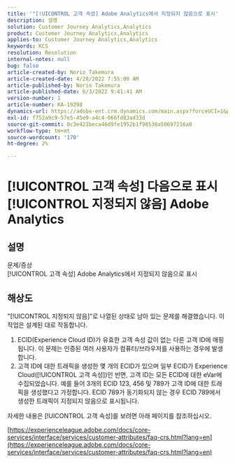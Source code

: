 ```yaml
---
title: '"[!UICONTROL 고객 속성] Adobe Analytics에서 지정되지 않음으로 표시'
description: 설명
solution: Customer Journey Analytics,Analytics
product: Customer Journey Analytics,Analytics
applies-to: Customer Journey Analytics,Analytics
keywords: KCS
resolution: Resolution
internal-notes: null
bug: false
article-created-by: Norio Takemura
article-created-date: 4/28/2022 7:55:00 AM
article-published-by: Norio Takemura
article-published-date: 6/3/2022 9:41:41 AM
version-number: 1
article-number: KA-19298
dynamics-url: https://adobe-ent.crm.dynamics.com/main.aspx?forceUCI=1&pagetype=entityrecord&etn=knowledgearticle&id=8aee8b7a-c8c6-ec11-a7b6-0022480a1af6
exl-id: f752a9c9-57e5-45e9-a4c4-066fd83ad33d
source-git-commit: 0c3e421beca46d9fe1952b1f98538a50697216a0
workflow-type: tm+mt
source-wordcount: '170'
ht-degree: 2%

---
```


# [!UICONTROL 고객 속성] 다음으로 표시 [!UICONTROL 지정되지 않음] Adobe Analytics

## 설명

문제/증상
<br>[!UICONTROL 고객 속성] Adobe Analytics에서 지정되지 않음으로 표시

## 해상도




&quot;[!UICONTROL 지정되지 않음]&quot;로 나열된 상태로 남아 있는 문제를 해결했습니다. 이 작업은 설계된 대로 작동합니다.

1. ECID(Experience Cloud ID)가 유효한 고객 속성 값이 없는 다른 고객 ID에 매핑됩니다. 이 문제는 인증된 여러 사용자가 컴퓨터/브라우저를 사용하는 경우에 발생합니다.
2. 고객 ID에 대한 트래픽을 생성한 몇 개의 ECID가 있으며 일부 ECID가 Experience Cloud([!UICONTROL 고객 속성])인 반면, 고객 ID는 모든 ECID에 대한 eVar에 수집되었습니다. 예를 들어 3개의 ECID 123, 456 및 789가 고객 ID에 대한 트래픽을 생성했다고 가정합니다. ECID 789가 동기화되지 않는 경우 ECID 789에서 생성한 트래픽이 지정되지 않음으로 표시됩니다.




자세한 내용은 [!UICONTROL 고객 속성]를 보려면 아래 페이지를 참조하십시오.

[https://experienceleague.adobe.com/docs/core-services/interface/services/customer-attributes/faq-crs.html?lang=en](https://experienceleague.adobe.com/docs/core-services/interface/services/customer-attributes/faq-crs.html?lang=en)
